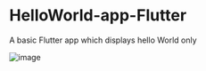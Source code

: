 # HelloWorld-app-Flutter
A basic Flutter app which displays hello World only

![image](https://user-images.githubusercontent.com/131195795/232884626-049c4eac-0c2a-4e58-a145-c93a03d87c2e.png)
